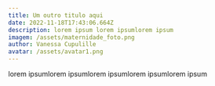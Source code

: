```yaml
---
title: Um outro titulo aqui
date: 2022-11-18T17:43:06.664Z
description: lorem ipsum lorem ipsumlorem ipsum
imagem: /assets/maternidade_foto.png
author: Vanessa Cupulille
avatar: /assets/avatar1.png
---
```

lorem ipsumlorem ipsumlorem ipsumlorem ipsumlorem ipsum